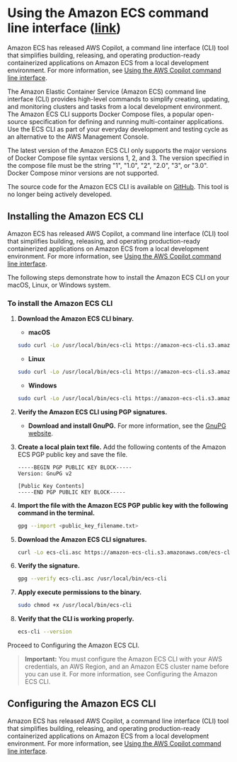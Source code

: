 # Using the Amazon ECS command line interface ([link](https://docs.aws.amazon.com/AmazonECS/latest/developerguide/ECS_CLI.html))

Amazon ECS has released AWS Copilot, a command line interface (CLI) tool that simplifies building, releasing, and operating production-ready containerized applications on Amazon ECS from a local development environment. For more information, see [Using the AWS Copilot command line interface](https://aws.amazon.com/about-aws/whats-new/2021/12/aws-copilot-cli-simplify-building-releasing-operating-production-ready-containerized-applications-amazon-ecs-local-development-environment/).

The Amazon Elastic Container Service (Amazon ECS) command line interface (CLI) provides high-level commands to simplify creating, updating, and monitoring clusters and tasks from a local development environment. The Amazon ECS CLI supports Docker Compose files, a popular open-source specification for defining and running multi-container applications. Use the ECS CLI as part of your everyday development and testing cycle as an alternative to the AWS Management Console.

The latest version of the Amazon ECS CLI only supports the major versions of Docker Compose file syntax versions 1, 2, and 3. The version specified in the compose file must be the string "1", "1.0", "2", "2.0", "3", or "3.0". Docker Compose minor versions are not supported.

The source code for the Amazon ECS CLI is available on [GitHub](https://github.com/aws/amazon-ecs-cli). This tool is no longer being actively developed.

## Installing the Amazon ECS CLI

Amazon ECS has released AWS Copilot, a command line interface (CLI) tool that simplifies building, releasing, and operating production-ready containerized applications on Amazon ECS from a local development environment. For more information, see [Using the AWS Copilot command line interface](https://aws.amazon.com/about-aws/whats-new/2021/12/aws-copilot-cli-simplify-building-releasing-operating-production-ready-containerized-applications-amazon-ecs-local-development-environment/).

The following steps demonstrate how to install the Amazon ECS CLI on your macOS, Linux, or Windows system.

### To install the Amazon ECS CLI

1. **Download the Amazon ECS CLI binary.**

    - **macOS**

    ```bash
    sudo curl -Lo /usr/local/bin/ecs-cli https://amazon-ecs-cli.s3.amazonaws.com/ecs-cli-linux-amd64-latest
    ```

    - **Linux**

    ```bash
    sudo curl -Lo /usr/local/bin/ecs-cli https://amazon-ecs-cli.s3.amazonaws.com/ecs-cli-linux-amd64-latest
    ```

    - **Windows**
    
    ```bash
    sudo curl -Lo /usr/local/bin/ecs-cli https://amazon-ecs-cli.s3.amazonaws.com/ecs-cli-linux-amd64-latest
    ```

2. **Verify the Amazon ECS CLI using PGP signatures.**

    - **Download and install GnuPG.** For more information, see the [GnuPG website](https://gnupg.org/).

3. **Create a local plain text file.** Add the following contents of the Amazon ECS PGP public key and save the file.

    ```
    -----BEGIN PGP PUBLIC KEY BLOCK-----
    Version: GnuPG v2

    [Public Key Contents]
    -----END PGP PUBLIC KEY BLOCK-----
    ```

4. **Import the file with the Amazon ECS PGP public key with the following command in the terminal.**

    ```bash
    gpg --import <public_key_filename.txt>
    ```

5. **Download the Amazon ECS CLI signatures.**

    ```bash
    curl -Lo ecs-cli.asc https://amazon-ecs-cli.s3.amazonaws.com/ecs-cli-linux-amd64-latest.asc
    ```

6. **Verify the signature.**

    ```bash
    gpg --verify ecs-cli.asc /usr/local/bin/ecs-cli
    ```

7. **Apply execute permissions to the binary.**

    ```bash
    sudo chmod +x /usr/local/bin/ecs-cli
    ```

8. **Verify that the CLI is working properly.**

    ```bash
    ecs-cli --version
    ```

Proceed to Configuring the Amazon ECS CLI.

> **Important:** You must configure the Amazon ECS CLI with your AWS credentials, an AWS Region, and an Amazon ECS cluster name before you can use it. For more information, see Configuring the Amazon ECS CLI.

## Configuring the Amazon ECS CLI

Amazon ECS has released AWS Copilot, a command line interface (CLI) tool that simplifies building, releasing, and operating production-ready containerized applications on Amazon ECS from a local development environment. For more information, see [Using the AWS Copilot command line interface](https://aws.amazon.com/about-aws/whats-new/2021/12/aws-copilot-cli-simplify-building-releasing-operating-production-ready-containerized-applications-amazon-ecs-local-development-environment/).

